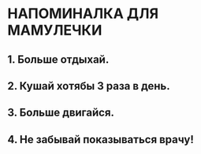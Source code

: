 # НАПОМИНАЛКА ДЛЯ МАМУЛЕЧКИ

## 1. Больше отдыхай.

## 2. Кушай хотябы 3 раза в день. 

## 3. Больше двигайся.

## 4. Не забывай показываться врачу!

